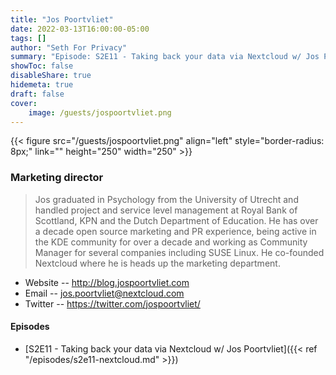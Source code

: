 ```yaml
---
title: "Jos Poortvliet"
date: 2022-03-13T16:00:00-05:00
tags: []
author: "Seth For Privacy"
summary: "Episode: S2E11 - Taking back your data via Nextcloud w/ Jos Poortvliet"
showToc: false
disableShare: true
hidemeta: true
draft: false
cover:
    image: /guests/jospoortvliet.png
---
```


{{< figure src="/guests/jospoortvliet.png" align="left" style="border-radius: 8px;" link="" height="250" width="250" >}}

### Marketing director

> Jos graduated in Psychology from the University of Utrecht and handled project and service level management at Royal Bank of Scottland, KPN and the Dutch Department of Education. He has over a decade open source marketing and PR experience, being active in the KDE community for over a decade and working as Community Manager for several companies including SUSE Linux. He co-founded Nextcloud where he is heads up the marketing department.

- Website -- http://blog.jospoortvliet.com
- Email -- [jos.poortvliet@nextcloud.com](mailto:jos.poortvliet@nextcloud.com)
- Twitter -- https://twitter.com/jospoortvliet/

#### Episodes

- [S2E11 - Taking back your data via Nextcloud w/ Jos Poortvliet]({{< ref "/episodes/s2e11-nextcloud.md" >}})
